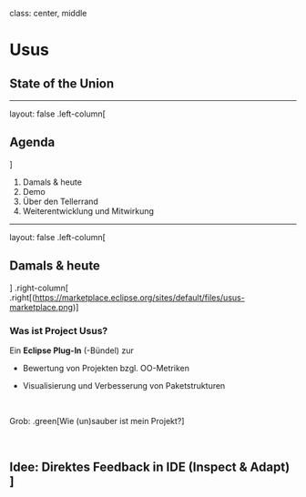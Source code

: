  class: center, middle

# Usus

## State of the Union

---
layout: false
.left-column[
  ## Agenda
]

1. Damals & heute
2. Demo
3. Über den Tellerrand
4. Weiterentwicklung und Mitwirkung

---

layout: false
.left-column[
  ## Damals & heute
]
.right-column[
.right[(https://marketplace.eclipse.org/sites/default/files/usus-marketplace.png)]
### Was ist Project Usus?

Ein **Eclipse Plug-In** (-Bündel) zur 

- Bewertung von Projekten bzgl. OO-Metriken

- Visualisierung und Verbesserung von Paketstrukturen

<br>

Grob: .green[Wie (un)sauber ist mein Projekt?]

<br>

Idee: Direktes Feedback in IDE (Inspect & Adapt)
]
---
